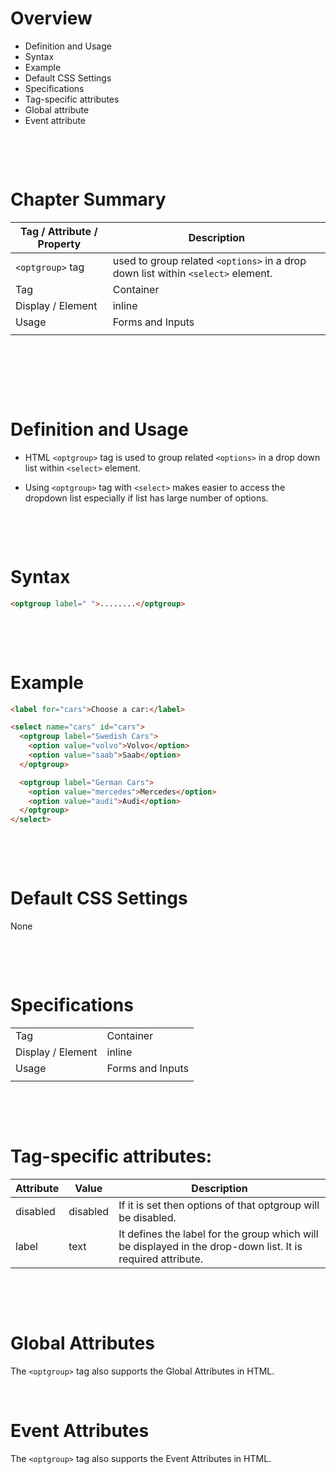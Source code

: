 # Overview

- Definition and Usage
- Syntax
- Example
- Default CSS Settings
- Specifications
- Tag-specific attributes
- Global attribute
- Event attribute

&nbsp;

&nbsp;

# Chapter Summary

| Tag / Attribute / Property | Description                                                                      |
| -------------------------- | -------------------------------------------------------------------------------- |
| `<optgroup>` tag           | used to group related `<options>` in a drop down list within `<select>` element. |
| Tag                        | Container                                                                        |
| Display / Element          | inline                                                                           |
| Usage                      | Forms and Inputs                                                                 |
|                            |                                                                                  |

&nbsp;

&nbsp;

&nbsp;

# Definition and Usage

- HTML `<optgroup>` tag is used to group related `<options>` in a drop down list within `<select>` element.

- Using `<optgroup>` tag with `<select>` makes easier to access the dropdown list especially if list has large number of options.

&nbsp;

&nbsp;

# Syntax

```html
<optgroup label=" ">........</optgroup>
```

&nbsp;

&nbsp;

# Example

```html
<label for="cars">Choose a car:</label>

<select name="cars" id="cars">
  <optgroup label="Swedish Cars">
    <option value="volvo">Volvo</option>
    <option value="saab">Saab</option>
  </optgroup>

  <optgroup label="German Cars">
    <option value="mercedes">Mercedes</option>
    <option value="audi">Audi</option>
  </optgroup>
</select>
```

&nbsp;

&nbsp;

# Default CSS Settings

None

&nbsp;

&nbsp;

# Specifications

|                   |                  |
| ----------------- | ---------------- |
| Tag               | Container        |
| Display / Element | inline           |
| Usage             | Forms and Inputs |
|                   |                  |

&nbsp;

&nbsp;

# Tag-specific attributes:

| Attribute | Value    | Description                                                                                                 |
| --------- | -------- | ----------------------------------------------------------------------------------------------------------- |
| disabled  | disabled | If it is set then options of that optgroup will be disabled.                                                |
| label     | text     | It defines the label for the group which will be displayed in the drop-down list. It is required attribute. |

&nbsp;

&nbsp;

# Global Attributes

The `<optgroup>` tag also supports the Global Attributes in HTML.

&nbsp;

# Event Attributes

The `<optgroup>` tag also supports the Event Attributes in HTML.

&nbsp;

&nbsp;
